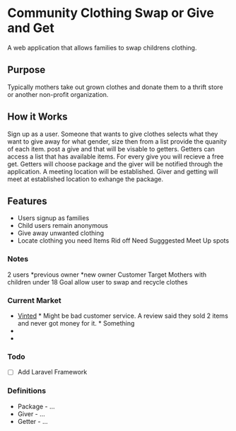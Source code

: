 # Community Clothing Swap or Give and Get
A web application that allows families to swap childrens clothing.

## Purpose
Typically mothers take out grown clothes and donate them to a thrift store or another non-profit organization.

## How it Works
 Sign up as a user. Someone that wants to give clothes selects what they want to give away for what gender, size then from a list provide the quanity of each item. post a give and that will be visable to getters. Getters can access a list that has available items. For every give you will recieve a free get. Getters will choose package and the giver will be notified through the application. A meeting location will be established. Giver and getting will meet at established location to exhange the package.

## Features
  * Users signup as families
  * Child users remain anonymous
  * Give away unwanted clothing
  * Locate clothing you need 
   Items
   Rid off
   Need
   Sugggested Meet Up spots


### Notes
 2 users 
   *previous owner
   *new owner
 Customer Target 
   Mothers with children under 18
 Goal
   allow user to swap and recycle clothes

### Current Market
   * [Vinted](https://play.google.com/store/apps/details?id=com.vinted&hl=en&gl=us)
    * Might be bad customer service. A review said they sold 2 items and never got money for it.
    * Something
   *
   *

### Todo
- [ ] Add Laravel Framework

### Definitions
* Package - ...
* Giver - ...
* Getter - ...





